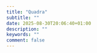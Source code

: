 ```yaml
---
title: "Quadra"
subtitle: ""
date: 2025-08-30T20:06:40+01:00
description: ""
keywords: ""
comment: false
---
```

